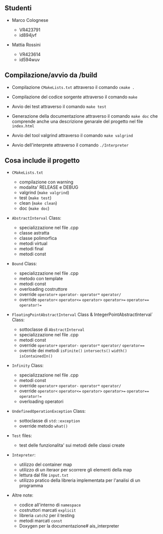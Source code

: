 ## Studenti ##

* Marco Colognese
    - VR423791
    - id894jvf

* Mattia Rossini
    - VR423614
    - id594wuv



## Compilazione/avvio da /build ##

* Compilazione `CMakeLists.txt` attraverso il comando `cmake .`

* Compilazione del codice sorgente attraverso il comando `make`

* Avvio dei test attraverso il comando `make test`

* Generazione della documentazione attraverso il comando `make doc` che comprende anche una descrizione genarale del progetto nel file `index.html`

* Avvio del tool valgrind attraverso il comando `make valgrind`

* Avvio dell'interprete attraverso il comando `./Interpreter`



## Cosa include il progetto ##

* `CMakeLists.txt`
    - compilazione con warning
    - modalita' RELEASE e DEBUG
    - valgrind (`make valgrind`)
    - test (`make test`)
    - clean (`make clean`)
    - doc (`make doc`)

* `AbstractInterval` Class:
    - specializzazione nel file .cpp
    - classe astratta
    - classe polimorfica
    - metodi virtual
    - metodi final
    - metodi const

* `Bound` Class:
    - specializzazione nel file .cpp
    - metodo con template
    - metodi const
    - overloading costruttore
    - override `operator+` `operator-` `operator*` `operator/`
    - override `operator<` `operator<=` `operator>` `operator>=` `operator==` `operator!=`

* `FloatingPointAbstractInterval` Class & IntegerPointAbstractInterval` Class:
    - sottoclasse di `AbstractInterval`
    - specializzazione nel file .cpp
    - metodi const
    - override `operator+` `operator-` `operator*` `operator/` `operator==`
    - override dei metodi `isFinite()` `intersects()` `width()` `isContainedIn()`

* `Infinity` Class:
    - specializzazione nel file .cpp
    - metodi const
    - override `operator+` `operator-` `operator*` `operator/`
    - override `operator<` `operator<=` `operator>` `operator>=` `operator==` `operator!=`
    - overloading operatori

* `UndefinedOperationException` Class:
    - sottoclasse di `std::exception`
    - override metodo `what()`

* `Test` files:
    - test delle funzionalita' sui metodi delle classi create

* `Intepreter`:
    - utilizzo del container map
    - utilizzo di un iteraor per scorrere gli elementi della map
    - lettura dal file `input.txt`
    - utilizzo pratico della libreria implementata per l'analisi di un programma

* Altre note:
    - codice all'interno di `namespace`
    - costruttori marcati `explicit`
    - libreria `catch2` per il testing
    - metodi marcati `const`
    - Doxygen per la documentazione# ais_interpreter
